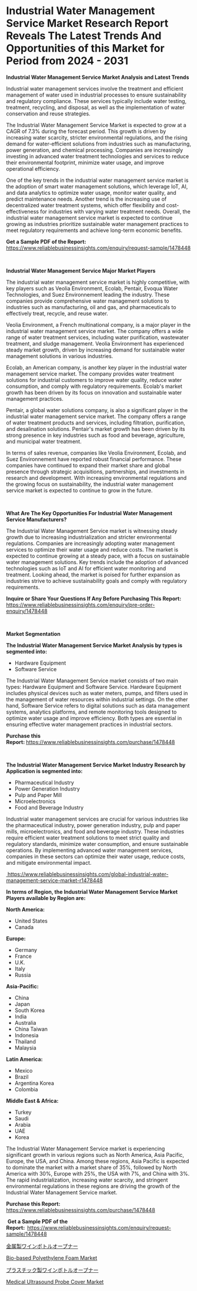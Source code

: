 <p><h1>Industrial Water Management Service Market Research Report Reveals The Latest Trends And Opportunities of this Market for Period from 2024 - 2031</h1></p><p><strong>Industrial Water Management Service Market Analysis and Latest Trends</strong></p>
<p><p>Industrial water management services involve the treatment and efficient management of water used in industrial processes to ensure sustainability and regulatory compliance. These services typically include water testing, treatment, recycling, and disposal, as well as the implementation of water conservation and reuse strategies.</p><p>The Industrial Water Management Service Market is expected to grow at a CAGR of 7.3% during the forecast period. This growth is driven by increasing water scarcity, stricter environmental regulations, and the rising demand for water-efficient solutions from industries such as manufacturing, power generation, and chemical processing. Companies are increasingly investing in advanced water treatment technologies and services to reduce their environmental footprint, minimize water usage, and improve operational efficiency.</p><p>One of the key trends in the industrial water management service market is the adoption of smart water management solutions, which leverage IoT, AI, and data analytics to optimize water usage, monitor water quality, and predict maintenance needs. Another trend is the increasing use of decentralized water treatment systems, which offer flexibility and cost-effectiveness for industries with varying water treatment needs. Overall, the industrial water management service market is expected to continue growing as industries prioritize sustainable water management practices to meet regulatory requirements and achieve long-term economic benefits.</p></p>
<p><strong>Get a Sample PDF of the Report:&nbsp;</strong> <a href="https://www.reliablebusinessinsights.com/enquiry/request-sample/1478448">https://www.reliablebusinessinsights.com/enquiry/request-sample/1478448</a></p>
<p>&nbsp;</p>
<p><strong>Industrial Water Management Service Major Market Players</strong></p>
<p><p>The industrial water management service market is highly competitive, with key players such as Veolia Environment, Ecolab, Pentair, Evoqua Water Technologies, and Suez Environnement leading the industry. These companies provide comprehensive water management solutions to industries such as manufacturing, oil and gas, and pharmaceuticals to effectively treat, recycle, and reuse water.</p><p>Veolia Environment, a French multinational company, is a major player in the industrial water management service market. The company offers a wide range of water treatment services, including water purification, wastewater treatment, and sludge management. Veolia Environment has experienced steady market growth, driven by increasing demand for sustainable water management solutions in various industries.</p><p>Ecolab, an American company, is another key player in the industrial water management service market. The company provides water treatment solutions for industrial customers to improve water quality, reduce water consumption, and comply with regulatory requirements. Ecolab's market growth has been driven by its focus on innovation and sustainable water management practices.</p><p>Pentair, a global water solutions company, is also a significant player in the industrial water management service market. The company offers a range of water treatment products and services, including filtration, purification, and desalination solutions. Pentair's market growth has been driven by its strong presence in key industries such as food and beverage, agriculture, and municipal water treatment.</p><p>In terms of sales revenue, companies like Veolia Environment, Ecolab, and Suez Environnement have reported robust financial performance. These companies have continued to expand their market share and global presence through strategic acquisitions, partnerships, and investments in research and development. With increasing environmental regulations and the growing focus on sustainability, the industrial water management service market is expected to continue to grow in the future.</p></p>
<p>&nbsp;</p>
<p><strong>What Are The Key Opportunities For Industrial Water Management Service Manufacturers?</strong></p>
<p><p>The Industrial Water Management Service market is witnessing steady growth due to increasing industrialization and stricter environmental regulations. Companies are increasingly adopting water management services to optimize their water usage and reduce costs. The market is expected to continue growing at a steady pace, with a focus on sustainable water management solutions. Key trends include the adoption of advanced technologies such as IoT and AI for efficient water monitoring and treatment. Looking ahead, the market is poised for further expansion as industries strive to achieve sustainability goals and comply with regulatory requirements.</p></p>
<p><strong>Inquire or Share Your Questions If Any Before Purchasing This Report:</strong> <a href="https://www.reliablebusinessinsights.com/enquiry/pre-order-enquiry/1478448">https://www.reliablebusinessinsights.com/enquiry/pre-order-enquiry/1478448</a></p>
<p>&nbsp;</p>
<p><strong>Market Segmentation</strong></p>
<p><strong>The Industrial Water Management Service Market Analysis by types is segmented into:</strong></p>
<p><ul><li>Hardware Equipment</li><li>Software Service</li></ul></p>
<p><p>The Industrial Water Management Service market consists of two main types: Hardware Equipment and Software Service. Hardware Equipment includes physical devices such as water meters, pumps, and filters used in the management of water resources within industrial settings. On the other hand, Software Service refers to digital solutions such as data management systems, analytics platforms, and remote monitoring tools designed to optimize water usage and improve efficiency. Both types are essential in ensuring effective water management practices in industrial sectors.</p></p>
<p><strong>Purchase this Report:&nbsp;</strong><a href="https://www.reliablebusinessinsights.com/purchase/1478448">https://www.reliablebusinessinsights.com/purchase/1478448</a></p>
<p>&nbsp;</p>
<p><strong>The Industrial Water Management Service Market Industry Research by Application is segmented into:</strong></p>
<p><ul><li>Pharmaceutical Industry</li><li>Power Generation Industry</li><li>Pulp and Paper Mill</li><li>Microelectronics</li><li>Food and Beverage Industry</li></ul></p>
<p><p>Industrial water management services are crucial for various industries like the pharmaceutical industry, power generation industry, pulp and paper mills, microelectronics, and food and beverage industry. These industries require efficient water treatment solutions to meet strict quality and regulatory standards, minimize water consumption, and ensure sustainable operations. By implementing advanced water management services, companies in these sectors can optimize their water usage, reduce costs, and mitigate environmental impact.</p></p>
<p><a href="https://www.reliablebusinessinsights.com/global-industrial-water-management-service-market-r1478448">&nbsp;https://www.reliablebusinessinsights.com/global-industrial-water-management-service-market-r1478448</a></p>
<p><strong>In terms of Region, the Industrial Water Management Service Market Players available by Region are:</strong></p>
<p>
    <p> <strong> North America: </strong>
        <ul>
            <li>United States</li>
            <li>Canada</li>
        </ul>
        </p> 
    <p> <strong> Europe: </strong>
        <ul>
            <li>Germany</li>
            <li>France</li>
            <li>U.K.</li>
            <li>Italy</li>
            <li>Russia</li>
        </ul>
        </p> 
    <p> <strong> Asia-Pacific: </strong>
        <ul>
            <li>China</li>
            <li>Japan</li>
            <li>South Korea</li>
            <li>India</li>
            <li>Australia</li>
            <li>China Taiwan</li>
            <li>Indonesia</li>
            <li>Thailand</li>
            <li>Malaysia</li>
        </ul>
        </p> 
    <p> <strong> Latin America: </strong>
        <ul>
            <li>Mexico</li>
            <li>Brazil</li>
            <li>Argentina Korea</li>
            <li>Colombia</li>
        </ul>
        </p> 
    <p> <strong> Middle East & Africa: </strong>
        <ul>
            <li>Turkey</li>
            <li>Saudi</li>
            <li>Arabia</li>
            <li>UAE</li>
            <li>Korea</li>
        </ul>
    </p>
    </p>
<p><p>The Industrial Water Management Service market is experiencing significant growth in various regions such as North America, Asia Pacific, Europe, the USA, and China. Among these regions, Asia Pacific is expected to dominate the market with a market share of 35%, followed by North America with 30%, Europe with 25%, the USA with 7%, and China with 3%. The rapid industrialization, increasing water scarcity, and stringent environmental regulations in these regions are driving the growth of the Industrial Water Management Service market.</p></p>
<p><strong>Purchase this Report: </strong><a href="https://www.reliablebusinessinsights.com/purchase/1478448">https://www.reliablebusinessinsights.com/purchase/1478448</a></p>
<p>&nbsp;<strong>Get a Sample PDF of the Report:&nbsp;&nbsp;</strong><a href="https://www.reliablebusinessinsights.com/enquiry/request-sample/1478448">https://www.reliablebusinessinsights.com/enquiry/request-sample/1478448</a></p>
<p><strong></strong></p>
<p><p><a href="https://github.com/dandier2003/Market-Research-Report-List-1/blob/main/357210295638.md">金属製ワインボトルオープナー</a></p><p><a href="https://github.com/susanjprice2023/Market-Research-Report-List-1/blob/main/bio-based-polyethylene-foam-market.md">Bio-based Polyethylene Foam Market</a></p><p><a href="https://github.com/sghwr779811674/Market-Research-Report-List-2/blob/main/438063995637.md">プラスチック製ワインボトルオープナー</a></p><p><a href="https://github.com/ElmoRunolfsson2023/Market-Research-Report-List-1/blob/main/medical-ultrasound-probe-cover-market.md">Medical Ultrasound Probe Cover Market</a></p></p>